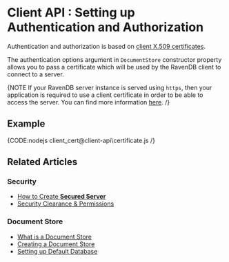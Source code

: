 # Client API : Setting up Authentication and Authorization

Authentication and authorization is based on [client X.509 certificates](../server/security/authorization/security-clearance-and-permissions).

The authentication options argument in `DocumentStore` constructor property allows you to pass a certificate which will be used by the RavenDB client to connect to a server. 

{NOTE If your RavenDB server instance is served using `https`, then your application is required to use a client certificate in order to be able to access the server. You can find more information [here](../server/security/overview). /}

## Example

{CODE:nodejs client_cert@client-api\certificate.js /}

## Related Articles

### Security

- [How to Create **Secured Server**](../server/security/overview)
- [Security Clearance & Permissions](../server/security/authorization/security-clearance-and-permissions)

### Document Store

- [What is a Document Store](../client-api/what-is-a-document-store)
- [Creating a Document Store](../client-api/creating-document-store)
- [Setting up Default Database](../client-api/setting-up-default-database)
